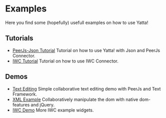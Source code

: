 # Examples

Here you find some (hopefully) usefull examples on how to use Yatta!

## Tutorials
* [PeerJs-Json Tutorial](./PeerJs-Json/) Tutorial on how to use Yatta! with Json and PeerJs Connector.
* [IWC Tutorial](./Iwc/) Tutorial on how to use IWC Connector.

## Demos
* [Text Editing](http://dadamonad.github.io/Yatta/examples/TextEditing/) Simple collaborative text editing demo with PeerJs and Text Framework.
* [XML Example](http://dadamonad.github.io/Yatta/examples/XmlExample) Collaboratively manipulate the dom with native dom-features and jQuery.
* [IWC Demo](./IwcDemo/) More IWC example widgets.

